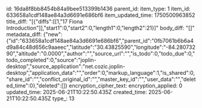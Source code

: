 id: 16da8f8bb8454b84a9bee513399b1436
parent_id: 
item_type: 1
item_id: 633658a1cdf148ae84a3d6691e686bf6
item_updated_time: 1750500963852
title_diff: "[{\"diffs\":[[1,\"17 Fiona Introduction\"]],\"start1\":0,\"start2\":0,\"length1\":0,\"length2\":21}]"
body_diff: "[]"
metadata_diff: {"new":{"id":"633658a1cdf148ae84a3d6691e686bf6","parent_id":"0fb7061b6b6a4d9a84c48d656c9aaeec","latitude":"30.43825590","longitude":"-84.28073290","altitude":"0.0000","author":"","source_url":"","is_todo":0,"todo_due":0,"todo_completed":0,"source":"joplin-desktop","source_application":"net.cozic.joplin-desktop","application_data":"","order":0,"markup_language":1,"is_shared":0,"share_id":"","conflict_original_id":"","master_key_id":"","user_data":"","deleted_time":0},"deleted":[]}
encryption_cipher_text: 
encryption_applied: 0
updated_time: 2025-06-21T10:22:50.435Z
created_time: 2025-06-21T10:22:50.435Z
type_: 13